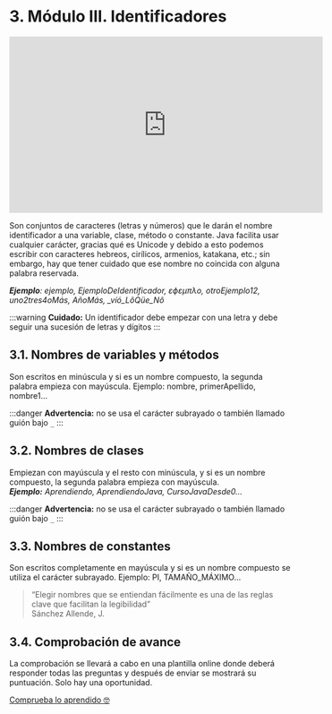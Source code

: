 # 3. Módulo III. Identificadores

<div style="text-align:center;">
<iframe width="560" height="315" src="https://www.youtube.com/embed/O3QQHv_svto" frameborder="0" allow="autoplay; encrypted-media" allowfullscreen></iframe>
</div>


Son conjuntos de caracteres (letras y números) que le darán el nombre identificador a una variable, clase, método o constante. Java facilita usar cualquier carácter, gracias qué es Unicode y debido a esto podemos escribir con caracteres hebreos, cirílicos, armenios, katakana, etc.; sin embargo, hay que tener cuidado que ese nombre no coincida con alguna palabra reservada. 

***Ejemplo**: ejemplo, EjemploDeIdentificador, εϕεμπλο, otroEjemplo12, uno2tres4oMás, AñoMás, _víó_LôQüe_Nô*

:::warning
**Cuidado:** Un identificador debe empezar con una letra y debe seguir una sucesión de letras y dígitos
:::

## 3.1. Nombres de variables y métodos

Son escritos en minúscula y si es un nombre compuesto, la segunda palabra empieza con mayúscula. Ejemplo: nombre, primerApellido, nombre1…

:::danger
**Advertencia:** no se usa el carácter subrayado o también llamado guión bajo  `_`
:::

## 3.2. Nombres de clases

Empiezan con mayúscula y el resto con minúscula, y si es un nombre compuesto, la segunda palabra empieza con mayúscula.  
***Ejemplo:** Aprendiendo, AprendiendoJava, CursoJavaDesde0...*

:::danger
**Advertencia:** no se usa el carácter subrayado o también llamado guión bajo  `_`
:::

## 3.3. Nombres de constantes

Son escritos completamente en mayúscula y si es un nombre compuesto se utiliza el carácter subrayado. Ejemplo: PI, TAMAÑO_MÁXIMO…

>“Elegir nombres que se entiendan fácilmente es una de las reglas clave que facilitan la legibilidad”   
>Sánchez Allende, J.

## 3.4. Comprobación de avance

La comprobación se llevará a cabo en una plantilla online donde deberá responder todas las preguntas y después de enviar se mostrará su puntuación. Solo hay una oportunidad.

[Comprueba lo aprendido 🤓](https://forms.gle/qNxdjhEYnN7F8aV4A)
